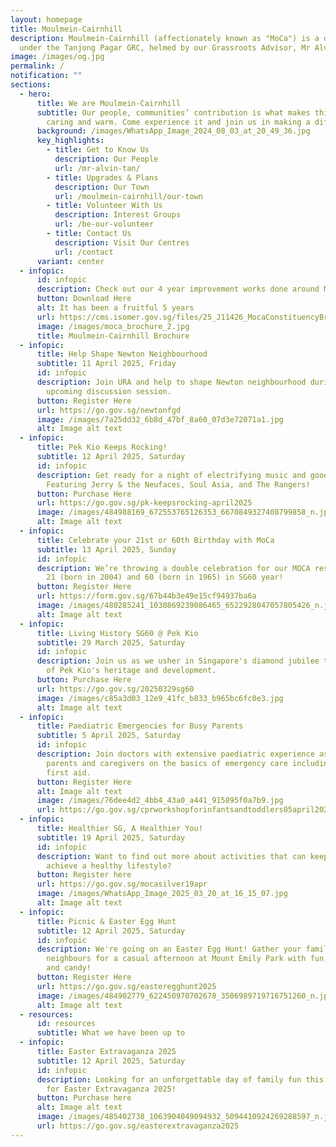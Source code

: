 ```yaml
---
layout: homepage
title: Moulmein-Cairnhill
description: Moulmein-Cairnhill (affectionately known as "MoCa") is a division
  under the Tanjong Pagar GRC, helmed by our Grassroots Advisor, Mr Alvin Tan.
image: /images/og.jpg
permalink: /
notification: ""
sections:
  - hero:
      title: We are Moulmein-Cairnhill
      subtitle: Our people, communities’ contribution is what makes this town special,
        caring and warm. Come experience it and join us in making a difference.
      background: /images/WhatsApp_Image_2024_08_03_at_20_49_36.jpg
      key_highlights:
        - title: Get to Know Us
          description: Our People
          url: /mr-alvin-tan/
        - title: Upgrades & Plans
          description: Our Town
          url: /moulmein-cairnhill/our-town
        - title: Volunteer With Us
          description: Interest Groups
          url: /be-our-volunteer
        - title: Contact Us
          description: Visit Our Centres
          url: /contact
      variant: center
  - infopic:
      id: infopic
      description: Check out our 4 year improvement works done around Moulmein-Cairnhill
      button: Download Here
      alt: It has been a fruitful 5 years
      url: https://cms.isomer.gov.sg/files/25_J11426_MocaConstituencyBrochure_Single_20_03.pdf
      image: /images/moca_brochure_2.jpg
      title: Moulmein-Cairnhill Brochure
  - infopic:
      title: Help Shape Newton Neighbourhood
      subtitle: 11 April 2025, Friday
      id: infopic
      description: Join URA and help to shape Newton neighbourhood during their
        upcoming discussion session.
      button: Register Here
      url: https://go.gov.sg/newtonfgd
      image: /images/7a25dd32_6b8d_47bf_8a60_07d3e72071a1.jpg
      alt: Image alt text
  - infopic:
      title: Pek Kio Keeps Rocking!
      subtitle: 12 April 2025, Saturday
      id: infopic
      description: Get ready for a night of electrifying music and good vibes!
        Featuring Jerry & the Neufaces, Soul Asia, and The Rangers!
      button: Purchase Here
      url: https://go.gov.sg/pk-keepsrocking-april2025
      image: /images/484988169_672553765126353_6670849327408799858_n.jpg
      alt: Image alt text
  - infopic:
      title: Celebrate your 21st or 60th Birthday with MoCa
      subtitle: 13 April 2025, Sunday
      id: infopic
      description: We’re throwing a double celebration for our MOCA residents turning
        21 (born in 2004) and 60 (born in 1965) in SG60 year!
      button: Register Here
      url: https://form.gov.sg/67b44b3e49e15cf94937ba6a
      image: /images/480285241_1030869239086465_6522928047057805426_n.jpg
      alt: Image alt text
  - infopic:
      title: Living History SG60 @ Pek Kio
      subtitle: 29 March 2025, Saturday
      id: infopic
      description: Join us as we usher in Singapore's diamond jubilee through the lens
        of Pek Kio's heritage and development.
      button: Purchase Here
      url: https://go.gov.sg/20250329sg60
      image: /images/c85a3d03_12e9_41fc_b833_b965bc6fc0e3.jpg
      alt: Image alt text
  - infopic:
      title: Paediatric Emergencies for Busy Parents
      subtitle: 5 April 2025, Saturday
      id: infopic
      description: Join doctors with extensive paediatric experience as they guide
        parents and caregivers on the basics of emergency care including CPR and
        first aid.
      button: Register Here
      alt: Image alt text
      image: /images/76dee4d2_4bb4_43a0_a441_915895f0a7b9.jpg
      url: https://go.gov.sg/cprworkshopforinfantsandtoddlers05april2025
  - infopic:
      title: Healthier SG, A Healthier You!
      subtitle: 19 April 2025, Saturday
      id: infopic
      description: Want to find out more about activities that can keep you active and
        achieve a healthy lifestyle?
      button: Register here
      url: https://go.gov.sg/mocasilver19apr
      image: /images/WhatsApp_Image_2025_03_20_at_16_15_07.jpg
      alt: Image alt text
  - infopic:
      title: Picnic & Easter Egg Hunt
      subtitle: 12 April 2025, Saturday
      id: infopic
      description: We're going on an Easter Egg Hunt! Gather your family, friends and
        neighbours for a casual afternoon at Mount Emily Park with fun, games
        and candy!
      button: Register Here
      url: https://go.gov.sg/easteregghunt2025
      image: /images/484902779_622450970702678_3506989719716751260_n.jpg
      alt: Image alt text
  - resources:
      id: resources
      subtitle: What we have been up to
  - infopic:
      title: Easter Extravaganza 2025
      subtitle: 12 April 2025, Saturday
      id: infopic
      description: Looking for an unforgettable day of family fun this April? Join us
        for Easter Extravaganza 2025!
      button: Purchase here
      alt: Image alt text
      image: /images/485402738_1063904049094932_5094410924269288597_n.jpg
      url: https://go.gov.sg/easterextravaganza2025
---
```

